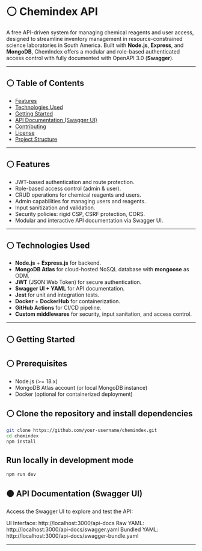# ⚪ Chemindex API

A free API-driven system for managing chemical reagents and user access, designed to streamline inventory management in resource-constrained science laboratories in South America. Built with **Node.js**, **Express**, and **MongoDB**, ChemIndex offers a modular and role-based authenticated access control with fully documented with OpenAPI 3.0 (**Swagger**).

---

## ⚪ Table of Contents

- [Features](#-features)
- [Technologies Used](#️-technologies-used)
- [Getting Started](#-getting-started)
- [API Documentation (Swagger UI)](#-api-documentation-swagger-ui)
- [Contributing](#-contributing)
- [License](#-license)
- [Project Structure](#️-project-structure)

---

## ⚪ Features

- JWT-based authentication and route protection.
- Role-based access control (admin & user).
- CRUD operations for chemical reagents and users.
- Admin capabilities for managing users and reagents.
- Input sanitization and validation.
- Security policies: rigid CSP, CSRF protection, CORS.
- Modular and interactive API documentation via Swagger UI.

---

## ⚪ Technologies Used

- **Node.js** + **Express.js** for backend.
- **MongoDB Atlas** for cloud-hosted NoSQL database with **mongoose** as ODM.
- **JWT** (JSON Web Token) for secure authentication.
- **Swagger UI + YAML** for API documentation.
- **Jest** for unit and integration tests.
- **Docker** + **DockerHub** for containerization.
- **GitHub Actions** for CI/CD pipeline.
- **Custom middlewares** for security, input sanitation, and access control.

---

## ⚪ Getting Started

## ⚪ Prerequisites

- Node.js (>= 18.x)
- MongoDB Atlas account (or local MongoDB instance)
- Docker (optional for containerized deployment)

## ⚪ Clone the repository and install dependencies

```bash
git clone https://github.com/your-username/chemindex.git
cd chemindex
npm install
```

## Run locally in development mode

```bash
npm run dev
```

## 🟤 API Documentation (Swagger UI)

Access the Swagger UI to explore and test the API:

UI Interface: http://localhost:3000/api-docs
Raw YAML: http://localhost:3000/api-docs/swagger.yaml
Bundled YAML: http://localhost:3000/api-docs/swagger-bundle.yaml

---
